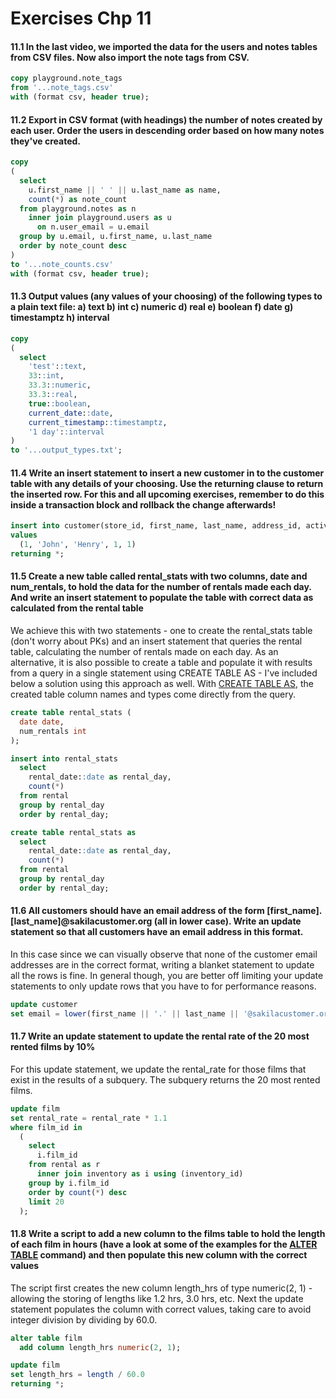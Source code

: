 # Exercises Chp 11

#### 11.1 In the last video, we imported the data for the users and notes tables from CSV files. Now also import the note tags from CSV.

```sql
copy playground.note_tags
from '...note_tags.csv'
with (format csv, header true);
```

#### 11.2 Export in CSV format (with headings) the number of notes created by each user. Order the users in descending order based on how many notes they've created.

```sql
copy
(
  select
    u.first_name || ' ' || u.last_name as name,
    count(*) as note_count
  from playground.notes as n
    inner join playground.users as u
      on n.user_email = u.email
  group by u.email, u.first_name, u.last_name
  order by note_count desc
)
to '...note_counts.csv'
with (format csv, header true);
```

#### 11.3 Output values (any values of your choosing) of the following types to a plain text file: a) text b) int c) numeric d) real e) boolean f) date g) timestamptz h) interval

```sql
copy
(
  select
    'test'::text,
    33::int,
    33.3::numeric,
    33.3::real,
    true::boolean,
    current_date::date,
    current_timestamp::timestamptz,
    '1 day'::interval
)
to '...output_types.txt';
```

#### 11.4 Write an insert statement to insert a new customer in to the customer table with any details of your choosing. Use the returning clause to return the inserted row. For this and all upcoming exercises, remember to do this inside a transaction block and rollback the change afterwards!

```sql
insert into customer(store_id, first_name, last_name, address_id, active)
values
  (1, 'John', 'Henry', 1, 1)
returning *;
```

#### 11.5 Create a new table called rental_stats with two columns, date and num_rentals, to hold the data for the number of rentals made each day. And write an insert statement to populate the table with correct data as calculated from the rental table

We achieve this with two statements - one to create the rental_stats table (don't worry about PKs) and an insert statement that queries the rental table, calculating the number of rentals made on each day. As an alternative, it is also possible to create a table and populate it with results from a query in a single statement using CREATE TABLE AS - I've included below a solution using this approach as well. With [CREATE TABLE AS](https://www.postgresql.org/docs/current/sql-createtableas.html), the created table column names and types come directly from the query. 

```sql
create table rental_stats (
  date date,
  num_rentals int
);

insert into rental_stats
  select
    rental_date::date as rental_day,
    count(*)
  from rental
  group by rental_day
  order by rental_day;
```

```sql
create table rental_stats as
  select
    rental_date::date as rental_day,
    count(*)
  from rental
  group by rental_day
  order by rental_day; 
```

#### 11.6 All customers should have an email address of the form [first_name].[last_name]@sakilacustomer.org (all in lower case). Write an update statement so that all customers have an email address in this format.

In this case since we can visually observe that none of the customer email addresses are in the correct format, writing a blanket statement to update all the rows is fine. In general though, you are better off limiting your update statements to only update rows that you have to for performance reasons. 

```sql
update customer
set email = lower(first_name || '.' || last_name || '@sakilacustomer.org');
```

#### 11.7 Write an update statement to update the rental rate of the 20 most rented films by 10%

For this update statement, we update the rental_rate for those films that exist in the results of a subquery. The subquery returns the 20 most rented films. 

```sql
update film
set rental_rate = rental_rate * 1.1
where film_id in
  (
    select
      i.film_id
    from rental as r
      inner join inventory as i using (inventory_id)
    group by i.film_id
    order by count(*) desc
    limit 20
  );
```

#### 11.8 Write a script to add a new column to the films table to hold the length of each film in hours (have a look at some of the examples for the [ALTER TABLE](https://www.postgresql.org/docs/current/sql-altertable.html) command) and then populate this new column with the correct values

The script first creates the new column length_hrs of type numeric(2, 1) - allowing the storing of lengths like 1.2 hrs, 3.0 hrs, etc. Next the update statement populates the column with correct values, taking care to avoid integer division by dividing by 60.0.

```sql
alter table film
  add column length_hrs numeric(2, 1);

update film
set length_hrs = length / 60.0
returning *;
```

#### 



```sql

```

#### 



```sql

```

#### 



```sql

```

#### 



```sql

```

#### 



```sql

```

#### 



```sql

```
